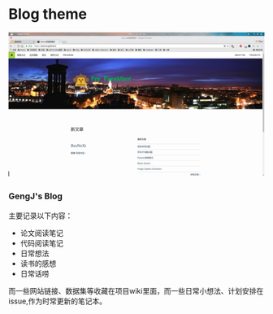 # Blog theme

![image](/images/blog.png)

### GengJ's Blog　　

主要记录以下内容：　　

* 论文阅读笔记　　
* 代码阅读笔记　　
* 日常想法　　
* 读书的感想　　
* 日常话唠　　

而一些网站链接、数据集等收藏在项目wiki里面，而一些日常小想法、计划安排在issue,作为时常更新的笔记本。
